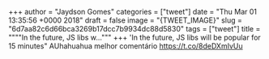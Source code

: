 
+++
author = "Jaydson Gomes"
categories = ["tweet"]
date = "Thu Mar 01 13:35:56 +0000 2018"
draft = false
image = "{TWEET_IMAGE}"
slug = "6d7aa82c6d66bca3269b17dcc7b9934dc88d5830"
tags = ["tweet"]
title = """"In the future, JS libs w..."""
+++
'In the future, JS libs will be popular for 15 minutes" AUhahuahua melhor comentário https://t.co/8deDXmIvUu
